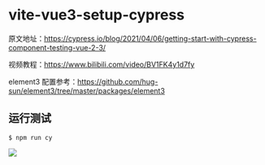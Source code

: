 # vite-vue3-setup-cypress

原文地址：https://cypress.io/blog/2021/04/06/getting-start-with-cypress-component-testing-vue-2-3/

视频教程：https://www.bilibili.com/video/BV1FK4y1d7fy

element3 配置参考：https://github.com/hug-sun/element3/tree/master/packages/element3

## 运行测试

```shell
$ npm run cy
```

![](https://lee-1255983702.cos.ap-guangzhou.myqcloud.com/1620546832563image.png)